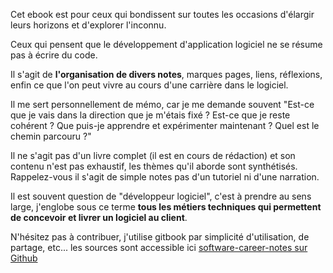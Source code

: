 Cet ebook est pour ceux qui bondissent sur toutes les occasions d'élargir leurs horizons et d'explorer l'inconnu. 

Ceux qui pensent que le développement d'application logiciel ne se résume pas à écrire du code.

Il s'agit de **l'organisation de divers notes**, marques pages, liens, réflexions, enfin ce que l'on peut vivre au cours d'une carrière dans le logiciel.

Il me sert personnellement de mémo, car je me demande souvent "Est-ce que je vais dans la direction que je m'étais fixé ? Est-ce que je reste cohérent ? Que puis-je apprendre et expérimenter maintenant ? Quel est le chemin parcouru ?"

Il ne s'agit pas d'un livre complet (il est en cours de rédaction) et son contenu n'est pas exhaustif, les thèmes qu'il aborde sont synthétisés. Rappelez-vous il s'agit de simple notes pas d'un tutoriel ni d'une narration.

Il est souvent question de "développeur logiciel", c'est à prendre au sens large, j'englobe sous ce terme **tous les métiers techniques qui permettent de concevoir et livrer un logiciel au client**.

N'hésitez pas à contribuer, j'utilise gitbook par simplicité d'utilisation, de partage, etc... les sources sont accessible ici [software-career-notes sur Github](https://github.com/smoratinos/software-career-notes)